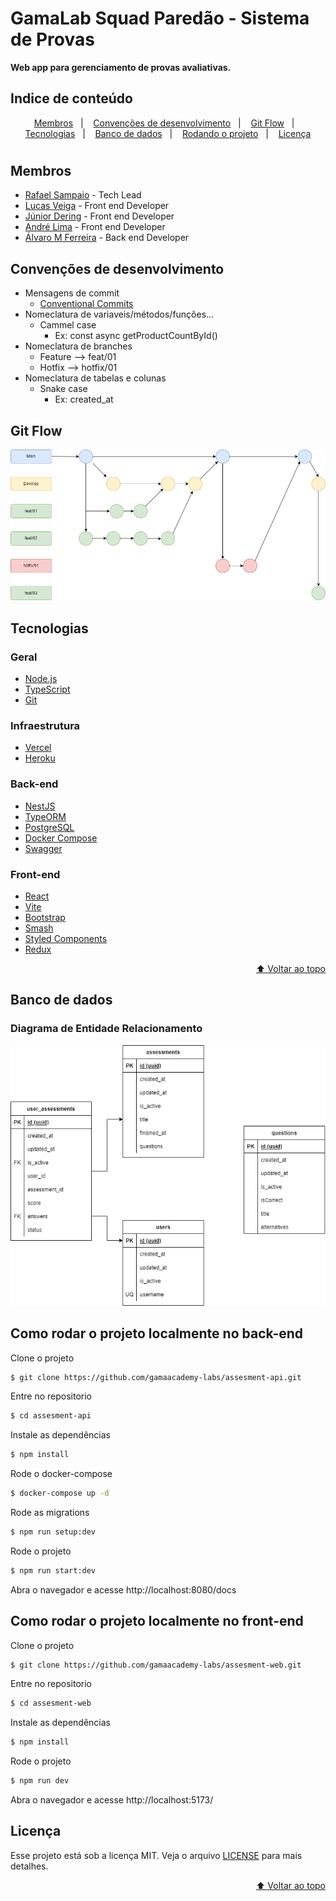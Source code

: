 # GamaLab Squad Paredão - Sistema de Provas

<strong>Web app para gerenciamento de provas avaliativas.</strong>

<a id="indice"></a>
## Indice de conteúdo

<p align="center">
<a href="#anc1">Membros</a>&nbsp;&nbsp;&nbsp;|&nbsp;&nbsp;&nbsp;
<a href="#anc2">Convenções de desenvolvimento</a>&nbsp;&nbsp;&nbsp;|&nbsp;&nbsp;&nbsp;
<a href="#anc3">Git Flow</a>&nbsp;&nbsp;&nbsp;|&nbsp;&nbsp;&nbsp;
<a href="#anc4">Tecnologias</a>&nbsp;&nbsp;&nbsp;|&nbsp;&nbsp;&nbsp;
<a href="#anc5">Banco de dados</a>&nbsp;&nbsp;&nbsp;|&nbsp;&nbsp;&nbsp;
<a href="#anc6">Rodando o projeto</a>&nbsp;&nbsp;&nbsp;|&nbsp;&nbsp;&nbsp;
<a href="#anc7">Licença</a>

</p>

#

<a id="anc1"></a>

## Membros

- [Rafael Sampaio](https://github.com/sampaiorafael) - Tech Lead
- [Lucas Veiga](https://github.com/lucasveigaa) - Front end Developer
- [Júnior Dering](https://github.com/orloke) - Front end Developer
- [André Lima](https://github.com/andresdslima) - Front end Developer
- [Álvaro M Ferreira](https://github.com/alvaroaxsmith) - Back end Developer



<a id="anc2"></a>
## Convenções de desenvolvimento

- Mensagens de commit
  - [Conventional Commits](https://www.conventionalcommits.org/en/v1.0.0/)
- Nomeclatura de variaveis/métodos/funções...
  - Cammel case
    - Ex: const async getProductCountById()
- Nomeclatura de branches
  - Feature --> feat/01
  - Hotfix --> hotfix/01
- Nomeclatura de tabelas e colunas
  - Snake case
    - Ex: created_at



<a id="anc3"></a>

## Git Flow

![plot](./docs//gitflow//git-flow.drawio.png)

<a id="anc4"></a>

## Tecnologias

### Geral

- [Node.js](https://nodejs.org/en/)
- [TypeScript](https://www.typescriptlang.org/)
- [Git](https://git-scm.com/)

### Infraestrutura
- [Vercel](https://vercel.com/)
- [Heroku](https://www.heroku.com/)

### Back-end
- [NestJS](https://nestjs.com/)
- [TypeORM](https://typeorm.io/#/)
- [PostgreSQL](https://www.postgresql.org/)
- [Docker Compose](https://docs.docker.com/compose/)
- [Swagger](https://swagger.io/)


### Front-end
- [React](https://pt-br.reactjs.org/)
- [Vite](https://vitejs.dev/)
- [Bootstrap](https://getbootstrap.com/)
- [Smash](https://smash.gama.academy/main/web/storybook/)
- [Styled Components](https://styled-components.com/)
- [Redux](https://redux.js.org/)

<div align = "right"><a href="#indice">⬆️ Voltar ao topo</a> </div>

<a id="anc5"></a>

## Banco de dados
### Diagrama de Entidade Relacionamento
![der](./docs//gitflow//db//der.drawio.png)

<a id="anc6"></a>

## Como rodar o projeto localmente no back-end

Clone o projeto

```bash
$ git clone https://github.com/gamaacademy-labs/assesment-api.git
```

Entre no repositorio

```bash
$ cd assesment-api
```
Instale as dependências

```bash
$ npm install
```
Rode o docker-compose

```bash
$ docker-compose up -d
```
Rode as migrations

```bash
$ npm run setup:dev
```
Rode o projeto

```bash
$ npm run start:dev
```

Abra o navegador e acesse http://localhost:8080/docs

## Como rodar o projeto localmente no front-end

Clone o projeto

```bash
$ git clone https://github.com/gamaacademy-labs/assesment-web.git
```

Entre no repositorio

```bash
$ cd assesment-web
```
Instale as dependências

```bash
$ npm install
```
Rode o projeto

```bash
$ npm run dev
```

Abra o navegador e acesse http://localhost:5173/


<a id="anc7"></a>

## Licença

Esse projeto está sob a licença MIT. Veja o arquivo [LICENSE](https://github.com/gamaacademy-labs/assesment-api/blob/main/LICENSE) para mais detalhes.

<div align = "right"><a href="#indice">⬆️ Voltar ao topo</a> </div>

#